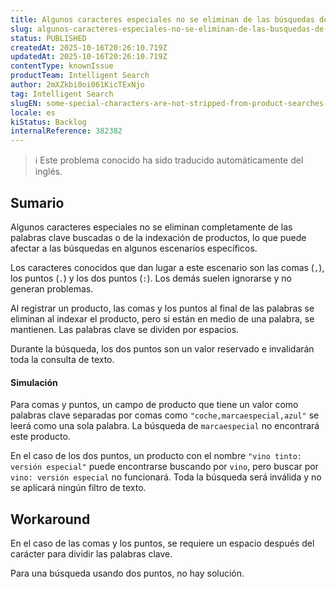 ```yaml
---
title: Algunos caracteres especiales no se eliminan de las búsquedas de productos ni de la indexación
slug: algunos-caracteres-especiales-no-se-eliminan-de-las-busquedas-de-productos-ni-de-la-indexacion
status: PUBLISHED
createdAt: 2025-10-16T20:26:10.719Z
updatedAt: 2025-10-16T20:26:10.719Z
contentType: knownIssue
productTeam: Intelligent Search
author: 2mXZkbi0oi061KicTExNjo
tag: Intelligent Search
slugEN: some-special-characters-are-not-stripped-from-product-searches-or-indexing
locale: es
kiStatus: Backlog
internalReference: 382382
---
```


>ℹ️ Este problema conocido ha sido traducido automáticamente del inglés.

## Sumario


Algunos caracteres especiales no se eliminan completamente de las palabras clave buscadas o de la indexación de productos, lo que puede afectar a las búsquedas en algunos escenarios específicos.

Los caracteres conocidos que dan lugar a este escenario son las comas (`,`), los puntos (`.`) y los dos puntos (`:`). Los demás suelen ignorarse y no generan problemas.

Al registrar un producto, las comas y los puntos al final de las palabras se eliminan al indexar el producto, pero si están en medio de una palabra, se mantienen. Las palabras clave se dividen por espacios.

Durante la búsqueda, los dos puntos son un valor reservado e invalidarán toda la consulta de texto.


#### Simulación


Para comas y puntos, un campo de producto que tiene un valor como palabras clave separadas por comas como `"coche,marcaespecial,azul"` se leerá como una sola palabra. La búsqueda de `marcaespecial` no encontrará este producto.

En el caso de los dos puntos, un producto con el nombre `"vino tinto: versión especial"` puede encontrarse buscando por `vino`, pero buscar por `vino: versión especial` no funcionará. Toda la búsqueda será inválida y no se aplicará ningún filtro de texto.

## Workaround


En el caso de las comas y los puntos, se requiere un espacio después del carácter para dividir las palabras clave.

Para una búsqueda usando dos puntos, no hay solución.


